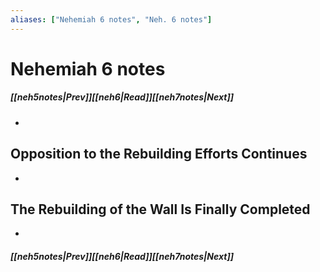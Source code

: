 ```yaml
---
aliases: ["Nehemiah 6 notes", "Neh. 6 notes"]
---
```

# Nehemiah 6 notes
##### <span class=arrow-left></span>[[neh5notes|Prev]]<span class=navigation-separator></span>[[neh6|Read]]<span class=navigation-separator></span>[[neh7notes|Next]]<span class=arrow-right></span>
- 
## Opposition to the Rebuilding Efforts Continues
- 
## The Rebuilding of the Wall Is Finally Completed
- 
##### <span class=arrow-left></span>[[neh5notes|Prev]]<span class=navigation-separator></span>[[neh6|Read]]<span class=navigation-separator></span>[[neh7notes|Next]]<span class=arrow-right></span>
